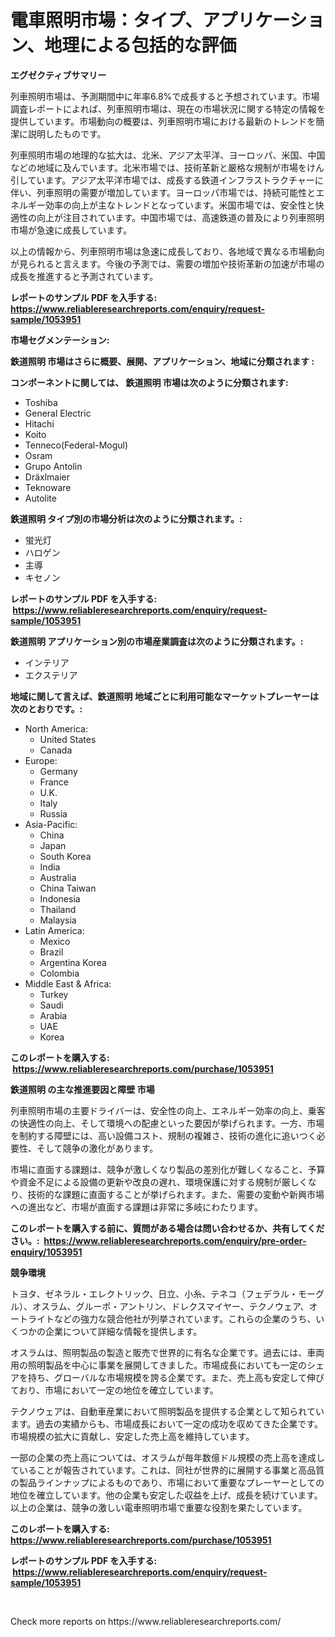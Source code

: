<p><h1>電車照明市場：タイプ、アプリケーション、地理による包括的な評価</h1></p><p><strong>エグゼクティブサマリー</strong></p>
<p><p>列車照明市場は、予測期間中に年率6.8%で成長すると予想されています。市場調査レポートによれば、列車照明市場は、現在の市場状況に関する特定の情報を提供しています。市場動向の概要は、列車照明市場における最新のトレンドを簡潔に説明したものです。</p><p>列車照明市場の地理的な拡大は、北米、アジア太平洋、ヨーロッパ、米国、中国などの地域に及んでいます。北米市場では、技術革新と厳格な規制が市場をけん引しています。アジア太平洋市場では、成長する鉄道インフラストラクチャーに伴い、列車照明の需要が増加しています。ヨーロッパ市場では、持続可能性とエネルギー効率の向上が主なトレンドとなっています。米国市場では、安全性と快適性の向上が注目されています。中国市場では、高速鉄道の普及により列車照明市場が急速に成長しています。</p><p>以上の情報から、列車照明市場は急速に成長しており、各地域で異なる市場動向が見られると言えます。今後の予測では、需要の増加や技術革新の加速が市場の成長を推進すると予測されています。</p></p>
<p><strong>レポートのサンプル PDF を入手する: <a href="https://www.reliableresearchreports.com/enquiry/request-sample/1053951">https://www.reliableresearchreports.com/enquiry/request-sample/1053951</a></strong></p>
<p><strong>市場セグメンテーション:</strong></p>
<p><strong> 鉄道照明 市場はさらに概要、展開、アプリケーション、地域に分類されます :</strong></p>
<p><strong>コンポーネントに関しては、 鉄道照明 市場は次のように分類されます: &nbsp;</strong></p>
<p><ul><li>Toshiba</li><li>General Electric</li><li>Hitachi</li><li>Koito</li><li>Tenneco(Federal-Mogul)</li><li>Osram</li><li>Grupo Antolin</li><li>Dräxlmaier</li><li>Teknoware</li><li>Autolite</li></ul></p>
<p><strong> 鉄道照明 タイプ別の市場分析は次のように分類されます。:</strong></p>
<p><ul><li>蛍光灯</li><li>ハロゲン</li><li>主導</li><li>キセノン</li></ul></p>
<p><strong>レポートのサンプル PDF を入手する: &nbsp;<a href="https://www.reliableresearchreports.com/enquiry/request-sample/1053951">https://www.reliableresearchreports.com/enquiry/request-sample/1053951</a></strong></p>
<p><strong> 鉄道照明 アプリケーション別の市場産業調査は次のように分類されます。:</strong></p>
<p><ul><li>インテリア</li><li>エクステリア</li></ul></p>
<p><strong>地域に関して言えば、鉄道照明 地域ごとに利用可能なマーケットプレーヤーは次のとおりです。:</strong></p>
<p><ul>
    <li>
        North America:
        <ul>
            <li>United States</li>
            <li>Canada</li>
        </ul>
    </li>
    <li>
        Europe:
        <ul>
            <li>Germany</li>
            <li>France</li>
            <li>U.K.</li>
            <li>Italy</li>
            <li>Russia</li>
        </ul>
    </li>
    <li>
        Asia-Pacific:
        <ul>
            <li>China</li>
            <li>Japan</li>
            <li>South Korea</li>
            <li>India</li>
            <li>Australia</li>
            <li>China Taiwan</li>
            <li>Indonesia</li>
            <li>Thailand</li>
            <li>Malaysia</li>
        </ul>
    </li>
    <li>
        Latin America:
        <ul>
            <li>Mexico</li>
            <li>Brazil</li>
            <li>Argentina Korea</li>
            <li>Colombia</li>
        </ul>
    </li>
    <li>
        Middle East & Africa:
        <ul>
            <li>Turkey</li>
            <li>Saudi</li>
            <li>Arabia</li>
            <li>UAE</li>
            <li>Korea</li>
        </ul>
    </li>
    </ul></p>
<p><strong>このレポートを購入する: &nbsp;<a href="https://www.reliableresearchreports.com/purchase/1053951">https://www.reliableresearchreports.com/purchase/1053951</a></strong></p>
<p><strong>鉄道照明 の主な推進要因と障壁 市場</strong></p>
<p><p>列車照明市場の主要ドライバーは、安全性の向上、エネルギー効率の向上、乗客の快適性の向上、そして環境への配慮といった要因が挙げられます。一方、市場を制約する障壁には、高い設備コスト、規制の複雑さ、技術の進化に追いつく必要性、そして競争の激化があります。</p><p>市場に直面する課題は、競争が激しくなり製品の差別化が難しくなること、予算や資金不足による設備の更新や改良の遅れ、環境保護に対する規制が厳しくなり、技術的な課題に直面することが挙げられます。また、需要の変動や新興市場への進出など、市場が直面する課題は非常に多岐にわたります。</p></p>
<p><strong>このレポートを購入する前に、質問がある場合は問い合わせるか、共有してください。:&nbsp; <a href="https://www.reliableresearchreports.com/enquiry/pre-order-enquiry/1053951">https://www.reliableresearchreports.com/enquiry/pre-order-enquiry/1053951</a></strong></p>
<p><strong>競争環境</strong></p>
<p><p>トヨタ、ゼネラル・エレクトリック、日立、小糸、テネコ（フェデラル・モーグル）、オスラム、グルーポ・アントリン、ドレクスマイヤー、テクノウェア、オートライトなどの強力な競合他社が列挙されています。これらの企業のうち、いくつかの企業について詳細な情報を提供します。 </p><p>オスラムは、照明製品の製造と販売で世界的に有名な企業です。過去には、車両用の照明製品を中心に事業を展開してきました。市場成長においても一定のシェアを持ち、グローバルな市場規模を誇る企業です。また、売上高も安定して伸びており、市場において一定の地位を確立しています。</p><p>テクノウェアは、自動車産業において照明製品を提供する企業として知られています。過去の実績からも、市場成長において一定の成功を収めてきた企業です。市場規模の拡大に貢献し、安定した売上高を維持しています。</p><p>一部の企業の売上高については、オスラムが毎年数億ドル規模の売上高を達成していることが報告されています。これは、同社が世界的に展開する事業と高品質の製品ラインナップによるものであり、市場において重要なプレーヤーとしての地位を確立しています。他の企業も安定した収益を上げ、成長を続けています。  以上の企業は、競争の激しい電車照明市場で重要な役割を果たしています。</p></p>
<p><strong>このレポートを購入する: &nbsp; <a href="https://www.reliableresearchreports.com/purchase/1053951">https://www.reliableresearchreports.com/purchase/1053951</a></strong></p>
<p><strong>レポートのサンプル PDF を入手する: &nbsp;<a href="https://www.reliableresearchreports.com/enquiry/request-sample/1053951">https://www.reliableresearchreports.com/enquiry/request-sample/1053951</a></strong><strong></strong></p>
<p>&nbsp;</p>
<p>Check more reports on https://www.reliableresearchreports.com/</p>